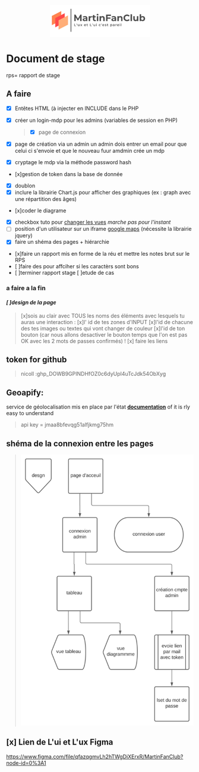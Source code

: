 ﻿<p align="center">
  <img src="assets\img\logo.png" />
</p>

# Document de stage
rps= rapport de stage
## **A faire**

- [x] Entêtes HTML (à injecter en INCLUDE dans le PHP
- [x] créer un login-mdp pour les admins (variables de session en PHP)

  > - [x] page de connexion

- [x] page de création via un admin
      un admin dois entrer un email pour que celui ci s'envoie et que le nouveau fuur amdmin crée un mdp
- [x] cryptage le mdp via la méthode password hash
- [x]gestion de token dans la base de donnée
- [x] doublon
- [x] inclure la librairie Chart.js pour afficher des graphiques (ex : graph avec une répartition des âges)
- [x]coder le diagrame
- [x] checkbox tuto pour [changer les vues](https://www.youtube.com/watch?v=ssesNFcv8lk) _marche pas pour l'instant_
- [ ] position d'un utilisateur sur un iframe [google maps](https://developers.google.com/maps/documentation/geocoding/overview?hl=en#json) (nécessite la librairie jquery)
- [x] faire un shéma des pages + hiérarchie
- [x]faire un rapport mis en forme de la réu et mettre les notes brut sur le RPS
- [ ]faire des <span> pour affciher si les caractèrs sont bons 
- [ ]terminer rapport stage
      [ ]etude de cas
### a faire a la fin

#### _*[ ]design de la page*_
>   [x]sois au clair avec TOUS les noms des éléments avec lesquels tu auras une interaction :
>   [x]l' id de tes zones d'INPUT
>   [x]l'id de chacune des tes images ou textes qui vont changer de couleur
>   [x]l'id de ton bouton (car nous allons desactiver le bouton temps que l'on est pas OK avec les 2 mots de passes confirmés) !
>   [x] faire les liens


## **token for github**

> nicoll :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

## **Geoapify:**

service de géolocalisation mis en place par l'état
[**documentation**](https://apidocs.geoapify.com/docs/geocoding/forward-geocoding/#about) of it is rly easy to understand

> api key = jmaa8bfevqg51alfjkmg75hm

## **shéma de la connexion entre les pages**

> <p align="center">
>   <img src="assets\img\organigramme_des_pages.svg" />

</p>

## [x] Lien de L'ui et L'ux Figma 
https://www.figma.com/file/qfazqgmvLh2hTWgDiXErxR/MartinFanClub?node-id=0%3A1


